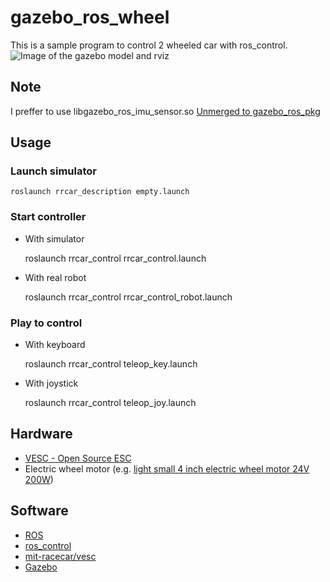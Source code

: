 # gazebo_ros_wheel

This is a sample program to control 2 wheeled car with ros_control.
![Image of the gazebo model and rviz](https://pbs.twimg.com/media/CtsIrjPVUAEHcwe.jpg:large)

## Note

I preffer to use libgazebo_ros_imu_sensor.so [Unmerged to gazebo_ros_pkg](https://github.com/ros-simulation/gazebo_ros_pkgs/pull/363)

## Usage
### Launch simulator
    roslaunch rrcar_description empty.launch

### Start controller
- With simulator

    roslaunch rrcar_control rrcar_control.launch

- With real robot

    roslaunch rrcar_control rrcar_control_robot.launch

### Play to control
- With keyboard

    roslaunch rrcar_control teleop_key.launch

- With joystick

    roslaunch rrcar_control teleop_joy.launch

## Hardware
- [VESC - Open Source ESC](http://vedder.se/2015/01/vesc-open-source-esc/)
- Electric wheel motor (e.g. [light small 4 inch electric wheel motor 24V 200W](https://ja.aliexpress.com/store/product/4-inch-single-shaft-hub-motor-24V-100W/1656295_32597304241.html?detailNewVersion=&categoryId=100001709))

## Software
- [ROS](http://ros.org)
 - [ros_control](http://wiki.ros.org/ros_control)
 - [mit-racecar/vesc](https://github.com/mit-racecar/vesc)
- [Gazebo](http://gazebosim.org/)
